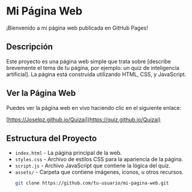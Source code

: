 # Mi Página Web

¡Bienvenido a mi página web publicada en GitHub Pages!

## Descripción

Este proyecto es una página web simple que trata sobre [describe brevemente el tema de tu página, por ejemplo: un quiz de inteligencia artificial]. La página está construida utilizando HTML, CSS, y JavaScript.

## Ver la Página Web

Puedes ver la página web en vivo haciendo clic en el siguiente enlace:

[https://Joselpz.github.io/Quizai](https://quiz.github.io/Quizai)

## Estructura del Proyecto

- `index.html` - La página principal de la web.
- `styles.css` - Archivo de estilos CSS para la apariencia de la página.
- `script.js` - Archivo JavaScript que contiene la lógica del quiz.
- `assets/` - Carpeta que contiene imágenes, íconos, u otros recursos.
   ```bash
   git clone https://github.com/tu-usuario/mi-pagina-web.git
